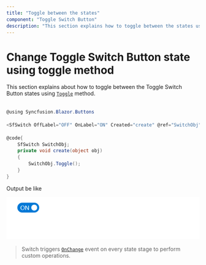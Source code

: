 ```yaml
---
title: "Toggle between the states"
component: "Toggle Switch Button"
description: "This section explains how to toggle between the states using toggle method in Blazor."
---
```


# Change Toggle Switch Button state using toggle method

This section explains about how to toggle between the Toggle Switch Button states using [`Toggle`](https://help.syncfusion.com/cr/blazor/Syncfusion.Blazor~Syncfusion.Blazor.Buttons.SfSwitch~Toggle.html) method.

```csharp

@using Syncfusion.Blazor.Buttons

<SfSwitch OffLabel="OFF" OnLabel="ON" Created="create" @ref="SwitchObj"></SfSwitch>

@code{
    SfSwitch SwitchObj;
    private void create(object obj)
    {
        SwitchObj.Toggle();
    }
}

```

Output be like

![Switch Sample](./../images/switch-toggle.png)

> Switch triggers [`OnChange`](https://help.syncfusion.com/cr/blazor/Syncfusion.Blazor~Syncfusion.Blazor.Buttons.SfSwitch~OnChange.html) event on every state stage to perform custom operations.